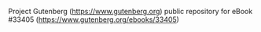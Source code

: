 Project Gutenberg (https://www.gutenberg.org) public repository for eBook #33405 (https://www.gutenberg.org/ebooks/33405)

